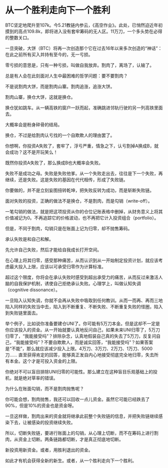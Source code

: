 # 从一个胜利走向下一个胜利

BTC坚定地爬升至107k。今5.21教链内参云，《高空作业》。此处，已悄然迫近年初摸到的高点109.8k，即将进入没有套牢筹码的无人区。11万刀，一个多头势在必得的整数关口。

一旦突破，大饼（BTC）将再一次创造那个它在过去16年以来多次创造的“神话”：在此之前所有买入并持有至今的，无一亏损。

零亏损的意思是，只有一种亏损，叫做自我放弃。割肉了，离场了，认输了。

总是有人会在此刻面对人生中最困难的哲学问题：要不要割肉？

不是说割肉大饼，而是割肉山寨。割肉追涨，追涨大饼。

割肉山寨，换仓大饼，这就是换仓。

换仓犹如跳车。从一辆高铁的窗户一跃而起，准确跳进邻轨行驶的另一列高铁里面去。

大概率会是粉身碎骨的结局。

换仓，不过是给割肉认亏找的一个自欺欺人的理由罢了。

你想啊，你投资A失败了，套牢了，浮亏严重，情急之下，认亏割掉A换成B，就会成功？这不是开玩笑么！

既然你投资A失败了，那么换成B也大概率会失败。

失败不是成功之母。失败是失败他爹。从一个失败走出去，往往是下一个失败，再继续，还是失败。这是失败的基因在代代相传，形成了失败链。

你要做的，并不是立刻妄图扭转乾坤，把失败反转为成功，而是斩断失败链。

面对失败的投资，正确的做法不是换仓，不是割肉，而是勾销（write-off）。

一笔勾销的做法，就是把这项投资从你的仓位记账表格中删掉，从财务意义上将其价值减记为0。不再追踪它的价格波动，也不再把它计入投资组合（portfolio）。

但是，不同于割肉，勾销只是在账面上记为归零，却不抛售筹码。

承认失败是和自己和解。

先允许自己失败，然后才能给自我成长打开空间。

在心理上将其归零，感受那种痛苦，从而认识到从一开始制定投资计划，就应该考虑最大投入上限，应该以可承受归零作为计算标准。

超过这个限度，你将会在承认失败时感受到超出承受力的痛苦，从而反过来激活人脑的自我保护机制，诱使自己拒绝承认失败。心理学上，叫做认知失调（cognitive dissonance）。

一旦陷入认知失调，你就不会再从失败中吸取到任何教训。从而一而再、再而三地陷入同样的失败当中去，陷入到不断重复、不断失败、不断重复失败的怪圈，陷入到失败链里面去。

举个例子，比如说你准备要建仓UNI了。你可能有5万刀本金。但是这却不一定是你应该投入的资金。从一开始就要认真地反问自己，如果未来UNI归零了，5万刀归零了，“我能接受吗”？排除杂念，认真地假装自己真的失去了5万刀，反复问自己，“我能接受吗”？不要自欺欺人，而是诚实回答，“我能接受吗”？如果答案是“不能”，那么就应该减少投入上限。4万刀、3万刀、2万刀、1万刀、5000刀…… 直至获得肯定的回答，能够真正发自内心地接受彻底完全地归零，失去所有本金。这个才是可投入资金的上限。

你绝对不可以盲目排除UNI归零的可能性。那么建立在这种盲目乐观基础上的投机，就是绝对草率的错误。

为什么在账面勾销，而不是割肉抛售呢？

你可能会想，割肉抛售，我还可以回收一点儿资金。虽然它可能已经跌去了90%，但是10%的资金也是资金呀。

一旦这样做，割肉出来的资金就将继承此前整个失败链的信息，并把失败链继续感染下去，让被感染的投资继续失败。

所以，切断失败链，要进行账面上的勾销，从心理上切断，而不在筹码上进行割肉，从资金上切断。两条链路都切断，才是真正彻底地切断。

新投资用新资金。或者，用胜利退出的资金。

如此才有机会获得全新的新生。或者，从一个胜利走向下一个胜利。
